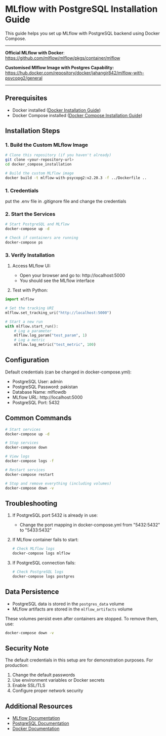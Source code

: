 # MLflow with PostgreSQL Installation Guide

This guide helps you set up MLflow with PostgreSQL backend using Docker Compose.

---

**Official MLflow with Docker**: https://github.com/mlflow/mlflow/pkgs/container/mlflow

**Customised Mlflow Image with Postgres Capability:** https://hub.docker.com/repository/docker/jahangir842/mlflow-with-psycopg2/general

---

## Prerequisites

- Docker installed ([Docker Installation Guide](https://docs.docker.com/get-docker/))
- Docker Compose installed ([Docker Compose Installation Guide](https://docs.docker.com/compose/install/))

## Installation Steps

### 1. Build the Custom MLflow Image

```bash
# Clone this repository (if you haven't already)
git clone <your-repository-url>
cd docker_compose_installation

# Build the custom MLflow image
docker build -t mlflow-with-psycopg2:v2.20.3 -f ../Dockerfile ..
```

### 1. Credentials

put the .env file in .gitignore file and change the credentials


### 2. Start the Services

```bash
# Start PostgreSQL and MLflow
docker-compose up -d

# Check if containers are running
docker-compose ps
```

### 3. Verify Installation

1. Access MLflow UI:
   - Open your browser and go to: http://localhost:5000
   - You should see the MLflow interface

2. Test with Python:
```python
import mlflow

# Set the tracking URI
mlflow.set_tracking_uri("http://localhost:5000")

# Start a new run
with mlflow.start_run():
    # Log a parameter
    mlflow.log_param("test_param", 1)
    # Log a metric
    mlflow.log_metric("test_metric", 100)
```

## Configuration

Default credentials (can be changed in docker-compose.yml):
- PostgreSQL User: admin
- PostgreSQL Password: pakistan
- Database Name: mlflowdb
- MLflow URL: http://localhost:5000
- PostgreSQL Port: 5432

## Common Commands

```bash
# Start services
docker-compose up -d

# Stop services
docker-compose down

# View logs
docker-compose logs -f

# Restart services
docker-compose restart

# Stop and remove everything (including volumes)
docker-compose down -v
```

## Troubleshooting

1. If PostgreSQL port 5432 is already in use:
   - Change the port mapping in docker-compose.yml from "5432:5432" to "5433:5432"

2. If MLflow container fails to start:
   ```bash
   # Check MLflow logs
   docker-compose logs mlflow
   ```

3. If PostgreSQL connection fails:
   ```bash
   # Check PostgreSQL logs
   docker-compose logs postgres
   ```

## Data Persistence

- PostgreSQL data is stored in the `postgres_data` volume
- MLflow artifacts are stored in the `mlflow_artifacts` volume

These volumes persist even after containers are stopped. To remove them, use:
```bash
docker-compose down -v
```

## Security Note

The default credentials in this setup are for demonstration purposes. For production:
1. Change the default passwords
2. Use environment variables or Docker secrets
3. Enable SSL/TLS
4. Configure proper network security

## Additional Resources

- [MLflow Documentation](https://www.mlflow.org/docs/latest/index.html)
- [PostgreSQL Documentation](https://www.postgresql.org/docs/)
- [Docker Documentation](https://docs.docker.com/)
